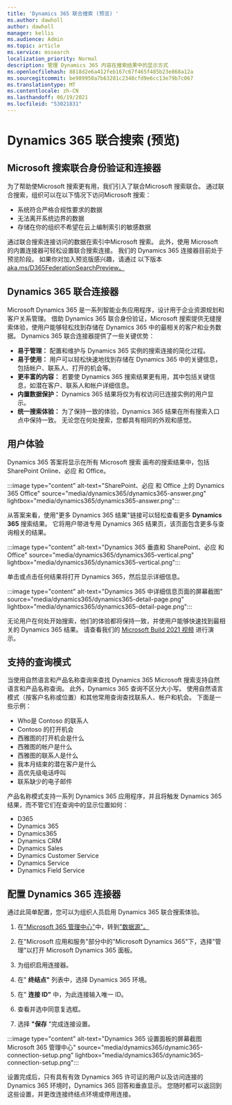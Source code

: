 ```yaml
---
title: 'Dynamics 365 联合搜索 (预览) '
ms.author: dawholl
author: dawholl
manager: kellis
ms.audience: Admin
ms.topic: article
ms.service: mssearch
localization_priority: Normal
description: 管理 Dynamics 365 内容在搜索结果中的显示方式
ms.openlocfilehash: 8818d2e6a412feb167c67f465f485b23e868a12a
ms.sourcegitcommit: be989950a7b63281c2348cfd9e6cc13e79b7c067
ms.translationtype: MT
ms.contentlocale: zh-CN
ms.lasthandoff: 06/19/2021
ms.locfileid: "53021831"
---
```

# <a name="dynamics-365-federation-search-preview"></a>Dynamics 365 联合搜索 (预览) 

## <a name="microsoft-search-federation-and-connectors"></a>Microsoft 搜索联合身份验证和连接器

为了帮助使Microsoft 搜索更有用，我们引入了联合Microsoft 搜索联合。 通过联合搜索，组织可以在以下情况下访问Microsoft 搜索：

* 系统符合严格合规性要求的数据
* 无法离开系统边界的数据
* 存储在你的组织不希望在云上编制索引的敏感数据

通过联合搜索连接访问的数据在索引中Microsoft 搜索。 此外，使用 Microsoft 的内置连接器可轻松设置联合搜索连接。 我们的 Dynamics 365 连接器目前处于预览阶段。 如果你对加入预览版感兴趣，请通过 以下版本[aka.ms/D365FederationSearchPreview。](https://aka.ms/D365FederationSearchPreview)

## <a name="dynamics-365-federation-connector"></a>Dynamics 365 联合连接器

Microsoft Dynamics 365 是一系列智能业务应用程序，设计用于企业资源规划和客户关系管理。 借助 Dynamics 365 联合身份验证，Microsoft 搜索提供无缝搜索体验，使用户能够轻松找到存储在 Dynamics 365 中的最相关的客户和业务数据。 Dynamics 365 联合连接器提供了一些关键优势：

* **易于管理：** 配置和维护与 Dynamics 365 实例的搜索连接的简化过程。
* **易于使用：** 用户可以轻松快速地找到存储在 Dynamics 365 中的关键信息，包括帐户、联系人、打开的机会等。
* **更丰富的内容：** 若要使 Dynamics 365 搜索结果更有用，其中包括关键信息，如潜在客户、联系人和帐户详细信息。
* **内置数据保护：** Dynamics 365 结果将仅为有权访问已连接实例的用户显示。
* **统一搜索体验：** 为了保持一致的体验，Dynamics 365 结果在所有搜索入口点中保持一致。 无论您在何处搜索，您都具有相同的外观和感觉。

## <a name="what-users-experience"></a>用户体验

Dynamics 365 答案将显示在所有 Microsoft 搜索 画布的搜索结果中，包括 SharePoint Online、必应 和 Office。

:::image type="content" alt-text="SharePoint、必应 和 Office 上的 Dynamics 365 Office" source="media/dynamics365/dynamics365-answer.png" lightbox="media/dynamics365/dynamics365-answer.png":::

从答案来看，使用"更多 Dynamics 365 结果"链接可以轻松查看更多 **Dynamics 365** 搜索结果。 它将用户带进专用 Dynamics 365 结果页，该页面包含更多与查询相关的结果。

:::image type="content" alt-text="Dynamics 365 垂直和 SharePoint、必应 和 Office" source="media/dynamics365/dynamics365-vertical.png" lightbox="media/dynamics365/dynamics365-vertical.png":::

单击或点击任何结果将打开 Dynamics 365，然后显示详细信息。

:::image type="content" alt-text="Dynamics 365 中详细信息页面的屏幕截图" source="media/dynamics365/dynamics365-detail-page.png" lightbox="media/dynamics365/dynamics365-detail-page.png":::

无论用户在何处开始搜索，他们的体验都将保持一致，并使用户能够快速找到最相关的 Dynamics 365 结果。 请查看我们的 [Microsoft Build 2021 视频](https://youtu.be/TH9QUkQoEJM) 进行演示。

## <a name="supported-query-patterns"></a>支持的查询模式

当使用自然语言和产品名称查询来查找 Dynamics 365 Microsoft 搜索支持自然语言和产品名称查询。 此外，Dynamics 365 查询不区分大小写。 使用自然语言模式（按客户名称或位置）和其他常用查询查找联系人、帐户和机会。 下面是一些示例：

* Who是 Contoso 的联系人
* Contoso 的打开机会
* 西雅图的打开机会是什么
* 西雅图的帐户是什么
* 西雅图的联系人是什么
* 我本月结束的潜在客户是什么
* 高优先级电话呼叫
* 联系缺少的电子邮件

产品名称模式支持一系列 Dynamics 365 应用程序，并且将触发 Dynamics 365 结果，而不管它们在查询中的显示位置如何：

* D365
* Dynamics 365
* Dynamics365
* Dynamics CRM
* Dynamics Sales
* Dynamics Customer Service
* Dynamics Service
* Dynamics Field Service

## <a name="configure-the-dynamics-365-connector"></a>配置 Dynamics 365 连接器

通过此简单配置，您可以为组织人员启用 Dynamics 365 联合搜索体验。

1. 在["Microsoft 365 管理中心"](https://admin.microsoft.com)中，转到["数据源"。](https://admin.microsoft.com/Adminportal/Home#/MicrosoftSearch/connectors)

2. 在"Microsoft 应用和服务"部分中的"Microsoft Dynamics 365"下，选择"管理"以打开 Microsoft Dynamics 365 面板。 

3. 为组织启用连接器。

4. 在" **终结点"** 列表中，选择 Dynamics 365 环境。

5. 在" **连接 ID"** 中，为此连接输入唯一 ID。

6. 查看并选中同意复选框。

7. 选择 **"保存** "完成连接设置。

:::image type="content" alt-text="Dynamics 365 设置面板的屏幕截图Microsoft 365 管理中心" source="media/dynamics365/dynamic365-connection-setup.png" lightbox="media/dynamics365/dynamic365-connection-setup.png":::

设置完成后，只有具有有效 Dynamics 365 许可证的用户以及访问连接的 Dynamics 365 环境时，Dynamics 365 回答和垂直显示。 您随时都可以返回到这些设置，并更改连接终结点环境或停用连接。
